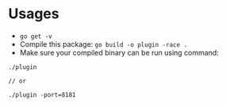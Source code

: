 # Usages

- `go get -v`
- Compile this package: `go build -o plugin -race .`
- Make sure your compiled binary can be run using command:

```
./plugin

// or 

./plugin -port=8181
```